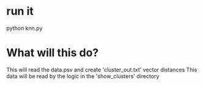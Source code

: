 # run it
python knn.py   

# What will this do? 
This will read the data.psv and create 'cluster_out.txt' vector distances 
This data will be read by the logic in the 'show_clusters' directory